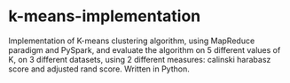 # k-means-implementation


Implementation of K-means clustering algorithm, using MapReduce paradigm and PySpark, and evaluate the algorithm on 5 different values of K, on 3 different datasets, using 2 different measures: calinski harabasz score and adjusted rand score. Written in Python.
